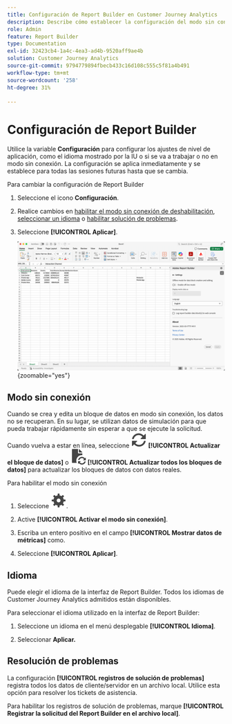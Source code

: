 ```yaml
---
title: Configuración de Report Builder en Customer Journey Analytics
description: Describe cómo establecer la configuración del modo sin conexión, idioma, fecha y resolución de problemas.
role: Admin
feature: Report Builder
type: Documentation
exl-id: 32423cb4-1a4c-4ea3-ad4b-9520aff9ae4b
solution: Customer Journey Analytics
source-git-commit: 9794779894fbecb433c16d108c555c5f81a4b491
workflow-type: tm+mt
source-wordcount: '258'
ht-degree: 31%

---
```


# Configuración de Report Builder

Utilice la variable **Configuración** para configurar los ajustes de nivel de aplicación, como el idioma mostrado por la IU o si se va a trabajar o no en modo sin conexión. La configuración se aplica inmediatamente y se establece para todas las sesiones futuras hasta que se cambia.

Para cambiar la configuración de Report Builder

1. Seleccione el icono **Configuración**.

1. Realice cambios en [habilitar el modo sin conexión de deshabilitación](#off-line-mode), [seleccionar un idioma](#language) o [habilitar solución de problemas](#troubleshooting).

1. Seleccione **[!UICONTROL Aplicar]**.

   ![Panel de intervalo de fechas de Report Builder que muestra el botón Cancelar y aplicar.](./assets/report-builder-settings.png){zoomable="yes"}

## Modo sin conexión

Cuando se crea y edita un bloque de datos en modo sin conexión, los datos no se recuperan. En su lugar, se utilizan datos de simulación para que pueda trabajar rápidamente sin esperar a que se ejecute la solicitud. Cuando vuelva a estar en línea, seleccione ![Actualizar](/help/assets/icons/Refresh.svg) **[!UICONTROL Actualizar el bloque de datos]** o ![ActualizarDocumento](/help/assets/icons/DocumentRefresh.svg) **[!UICONTROL Actualizar todos los bloques de datos]** para actualizar los bloques de datos con datos reales.

Para habilitar el modo sin conexión

1. Seleccione ![Configuración](/help/assets/icons/Setting.svg).

1. Active **[!UICONTROL Activar el modo sin conexión]**.

1. Escriba un entero positivo en el campo **[!UICONTROL Mostrar datos de métricas]** como.

1. Seleccione **[!UICONTROL Aplicar]**.


## Idioma

Puede elegir el idioma de la interfaz de Report Builder. Todos los idiomas de Customer Journey Analytics admitidos están disponibles.

Para seleccionar el idioma utilizado en la interfaz de Report Builder:

1. Seleccione un idioma en el menú desplegable **[!UICONTROL Idioma]**.

1. Seleccionar **Aplicar.**

## Resolución de problemas

La configuración **[!UICONTROL registros de solución de problemas]** registra todos los datos de cliente/servidor en un archivo local. Utilice esta opción para resolver los tickets de asistencia.

Para habilitar los registros de solución de problemas, marque **[!UICONTROL Registrar la solicitud del Report Builder en el archivo local]**.
